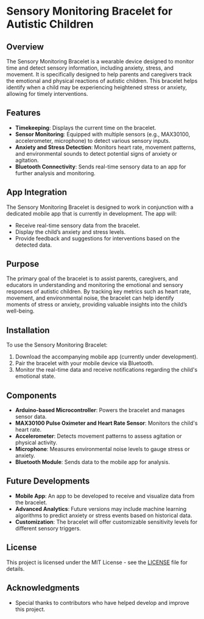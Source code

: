 # Sensory Monitoring Bracelet for Autistic Children

## Overview
The Sensory Monitoring Bracelet is a wearable device designed to monitor time and detect sensory information, including anxiety, stress, and movement. It is specifically designed to help parents and caregivers track the emotional and physical reactions of autistic children. This bracelet helps identify when a child may be experiencing heightened stress or anxiety, allowing for timely interventions.

## Features
- **Timekeeping**: Displays the current time on the bracelet.
- **Sensor Monitoring**: Equipped with multiple sensors (e.g., MAX30100, accelerometer, microphone) to detect various sensory inputs.
- **Anxiety and Stress Detection**: Monitors heart rate, movement patterns, and environmental sounds to detect potential signs of anxiety or agitation.
- **Bluetooth Connectivity**: Sends real-time sensory data to an app for further analysis and monitoring.

## App Integration
The Sensory Monitoring Bracelet is designed to work in conjunction with a dedicated mobile app that is currently in development. The app will:
- Receive real-time sensory data from the bracelet.
- Display the child’s anxiety and stress levels.
- Provide feedback and suggestions for interventions based on the detected data.

## Purpose
The primary goal of the bracelet is to assist parents, caregivers, and educators in understanding and monitoring the emotional and sensory responses of autistic children. By tracking key metrics such as heart rate, movement, and environmental noise, the bracelet can help identify moments of stress or anxiety, providing valuable insights into the child’s well-being.

## Installation
To use the Sensory Monitoring Bracelet:
1. Download the accompanying mobile app (currently under development).
2. Pair the bracelet with your mobile device via Bluetooth.
3. Monitor the real-time data and receive notifications regarding the child's emotional state.

## Components
- **Arduino-based Microcontroller**: Powers the bracelet and manages sensor data.
- **MAX30100 Pulse Oximeter and Heart Rate Sensor**: Monitors the child's heart rate.
- **Accelerometer**: Detects movement patterns to assess agitation or physical activity.
- **Microphone**: Measures environmental noise levels to gauge stress or anxiety.
- **Bluetooth Module**: Sends data to the mobile app for analysis.

## Future Developments
- **Mobile App**: An app to be developed to receive and visualize data from the bracelet.
- **Advanced Analytics**: Future versions may include machine learning algorithms to predict anxiety or stress events based on historical data.
- **Customization**: The bracelet will offer customizable sensitivity levels for different sensory triggers.

## License
This project is licensed under the MIT License - see the [LICENSE](LICENSE) file for details.

## Acknowledgments
- Special thanks to contributors who have helped develop and improve this project.

